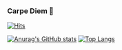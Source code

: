 ### Carpe Diem 👋
[![Hits](https://hits.seeyoufarm.com/api/count/incr/badge.svg?url=https%3A%2F%2Fgithub.com%2FWilllDO)](https://hits.seeyoufarm.com)
<!--
**WilllDO/WilllDO** is a ✨ _special_ ✨ repository because its `README.md` (this file) appears on your GitHub profile.

Here are some ideas to get you started:

- 🔭 I’m currently working on ...
- 🌱 I’m currently learning ...
- 👯 I’m looking to collaborate on ...
- 🤔 I’m looking for help with ...
- 💬 Ask me about ...
- 📫 How to reach me: ...
- 😄 Pronouns: ...
- ⚡ Fun fact: ...
-->

[![Anurag's GitHub stats](https://github-readme-stats.vercel.app/api?username=WilllDO)](https://github.com/WilllDO/github-readme-stats)
[![Top Langs](https://github-readme-stats.vercel.app/api/top-langs/?username=WilllDO)](https://github.com/WilllDO/github-readme-stats)
